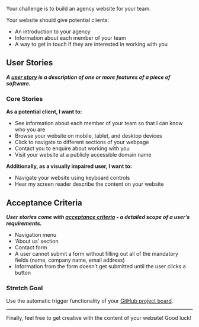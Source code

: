 Your challenge is to build an agency website for your team.

Your website should give potential clients:

- An introduction to your agency
- Information about each member of your team
- A way to get in touch if they are interested in working with you

## User Stories

_**A [user story](https://www.visual-paradigm.com/guide/agile-software-development/what-is-user-story/) is a description of one or more features of a piece of software.**_

### Core Stories

**As a potential client, I want to:**

- See information about each member of your team so that I can know who you are
- Browse your website on mobile, tablet, and desktop devices
- Click to navigate to different sections of your webpage
- Contact you to enquire about working with you
- Visit your website at a publicly accessible domain name

**Additionally, as a visually impaired user, I want to:**

- Navigate your website using keyboard controls
- Hear my screen reader describe the content on your website

## Acceptance Criteria

_**User stories come with [acceptance criteria](https://blog.easyagile.com/how-to-write-good-user-stories-in-agile-software-development-d4b25356b604?gi=dc603f56ed77) - a detailed scope of a user’s requirements.**_

- Navigation menu
- ‘About us’ section
- Contact form
- A user cannot submit a form without filling out all of the mandatory fields (name, company name, email address)
- Information from the form doesn’t get submitted until the user clicks a button

### Stretch Goal

Use the automatic trigger functionality of your [GitHub project board](https://docs.github.com/en/issues/planning-and-tracking-with-projects/learning-about-projects/about-projects).

---

Finally, feel free to get creative with the content of your website! Good luck!
